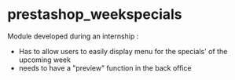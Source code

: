 # prestashop_weekspecials

Module developed during an internship : 
- Has to allow users to easily display menu for the specials' of the upcoming week
- needs to have a "preview" function in the back office
